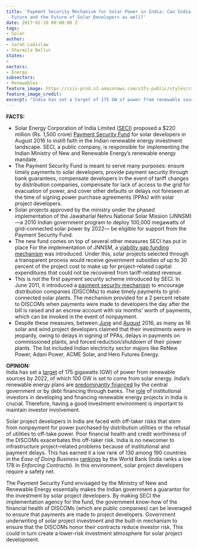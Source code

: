 ```yaml
---
title: 'Payment Security Mechanism for Solar Power in India: Can India Secure its
  Future and the Future of Solar Developers as well?'
date: 2017-02-10 00:00:00 Z
tags:
- Solar
author:
- Sarah Ladislaw
- Sharmila Bellur
states:
- 
sectors:
- Energy
subsectors:
- Renewables
feature_image: https://csis-prod.s3.amazonaws.com/s3fs-public/styles/csis_banner/public/pu…0210_ENS_Fact_Opinion_0.jpg?I0._RZrUYiCOaSuyyHt17oEhkbEUrGft&itok=-Qwa75si
feature_image_credit: 
excerpt: "India has set a target of 175 GW of power from renewable sources by 2022, of which 100 GW is set to come from solar energy. India’s renewable energy plans are predominantly financed by the central government or by debt financing through banks. The role of institutional investors in developing and financing renewable energy projects in India is crucial. Therefore, having a good investment environment is important to maintain investor involvement."
---
```


<p><strong>FACTS:</strong>
</p><ul>
<li>Solar Energy Corporation of India Limited (<a href="http://www.seci.gov.in/content/innerpage/introduction.php">SECI</a>) proposed a $220 million (Rs. 1,500 crore) <a href="http://mnre.gov.in/file-manager/UserFiles/Draft-PSM-Scheme.pdf">Payment Security Fund</a> for solar developers in August 2016 to instill faith in the Indian renewable energy investment landscape. SECI, a public company, is responsible for implementing the Indian Ministry of New and Renewable Energy’s renewable energy mandate.</li>
<li>The Payment Security Fund is meant to serve many purposes: ensure timely payments to solar developers, provide payment security through bank guarantees, compensate developers in the event of tariff changes by distribution companies, compensate for lack of access to the grid for evacuation of power, and cover other defaults or delays not foreseen at the time of signing power purchase agreements (PPAs) with solar project developers.</li>
<li>Solar projects approved by the ministry under the phased implementation of the Jawaharlal Nehru National Solar Mission (JNNSM)—a 2010 Indian government program to deploy 100,000 megawatts of grid-connected solar power by 2022— be eligible for support from the Payment Security Fund.</li>
<li>The new fund comes on top of several other measures SECI has put in place For the implementation of JNNSM, a <a href="http://mnre.gov.in/file-manager/UserFiles/further-revised-VGF_750MW_Guidelines_for-grid-solar-power-projects.pdf">viability gap funding mechanism</a> was introduced. Under this, solar projects selected through a transparent process would receive government subsidies of up to 30 percent of the project cost to make up for project-related capital expenditures that could not be recovered from tariff-related revenue.</li>
<li>This is not the first payment security scheme introduced by SECI. In June 2011, it introduced a <a href="http://mnre.gov.in/file-manager/UserFiles/payment_security_mechansim_grid_connected_jnnsm_2011_2012.pdf">payment security mechanism</a> to encourage distribution companies (DISCOMs) to make timely payments to grid-connected solar plants. The mechanism provided for a 2 percent rebate to DISCOMs when payments were made to developers the day after the bill is raised and an escrow account with six months’ worth of payments, which can be invoked in the event of nonpayment.</li>
<li>Despite these measures, between <a href="https://www.bloomberg.com/news/articles/2016-06-15/india-s-utilities-seen-holding-up-360-million-for-renewables">June</a> and <a href="http://www.livemint.com/Industry/ASu58DZtfl5xnomADH13wL/Clean-energy-firms-worry-about-backdown-by-discoms.html">August</a> 2016, as many as 16 solar and wind project developers claimed that their investments were in jeopardy, owing to delays in signing of PPAs, delays in payments on commissioned plants, and forced reduction/shutdown of their power plants. The list included Indian electricity sector majors like ReNew Power, Adani Power, ACME Solar, and Hero Futures Energy.</li>
</ul>
<p> <strong>OPINION:</strong><br> India has set a <a href="http://www4.unfccc.int/submissions/INDC/Published%20Documents/India/1/INDIA%20INDC%20TO%20UNFCCC.pdf">target</a> of 175 gigawatts (GW) of power from renewable sources by 2022, of which 100 GW is set to come from solar energy. India’s renewable energy plans are <a href="https://climatepolicyinitiative.org/wp-content/uploads/2016/11/Reaching-Indias-Renewable-Energy-Targets-The-Role-of-Institutional-Investors_conference-draft.pdf">predominantly financed</a> by the central government or by debt financing through banks. The <a href="https://climatepolicyinitiative.org/wp-content/uploads/2016/11/Reaching-Indias-Renewable-Energy-Targets-The-Role-of-Institutional-Investors_conference-draft.pdf">role</a> of institutional investors in developing and financing renewable energy projects in India is crucial. Therefore, having a good investment environment is important to maintain investor involvement.</p>
<p> Solar project developers in India are faced with off-taker risks that stem from nonpayment for power purchased by distribution utilities or the refusal of utilities to off-take power. Poor financial health and credit worthiness of the DISCOMs exacerbates this off-taker risk. India is no newcomer to infrastructure project–related problems because of institutional and payment delays. This has earned it a low rank of 130 among 190 countries in the <em>Ease of Doing Business</em> <a href="http://www.doingbusiness.org/data/exploreeconomies/india">rankings</a> by the World Bank (India ranks a low 178 in <em>Enforcing Contracts</em>). In this environment, solar project developers require a safety net.</p>
	<p> The Payment Security Fund envisaged by the Ministry of New and Renewable Energy essentially makes the Indian government a guarantor for the investment by solar project developers. By making SECI the implementation agency for the fund, the government know-how of the financial health of DISCOMs (which are public companies) can be leveraged to ensure that payments are made to project developers. Government underwriting of solar project investment and the built-in mechanism to ensure that the DISCOMs honor their contracts reduce investor risk. This could in turn create a lower-risk investment atmosphere for solar project development.</p>
